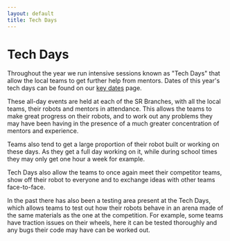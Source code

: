 ```yaml
---
layout: default
title: Tech Days
---
```

Tech Days
=========

Throughout the year we run intensive sessions known as "Tech Days" that allow the local teams to get further help from mentors.  Dates of this year's tech days can be found on our [key dates](/key_dates) page.

These all-day events are held at each of the SR Branches,
 with all the local teams,
 their robots and mentors in attendance.
This allows the teams to make great progress on their robots,
 and to work out any problems they may have been having in the presence of a much greater concentration of mentors and experience.

Teams also tend to get a large proportion of their robot built or working on these days.
As they get a full day working on it,
 while during school times they may only get one hour a week for example.

Tech Days also allow the teams to once again meet their competitor teams,
 show off their robot to everyone and to exchange ideas with other teams face-to-face.

In the past there has also been a testing area present at the Tech Days,
 which allows teams to test out how their robots behave in an arena made of the same materials as the one at the competition.
For example, some teams have traction issues on their wheels,
 here it can be tested thoroughly and any bugs their code may have can be worked out.

